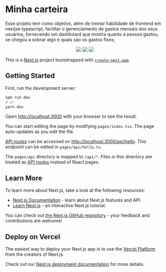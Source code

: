 # Minha carteira
Esse projeto tem como objetivo, além de treinar habilidade de frontend em nextjse typescript, facilitar o gerenciamento de gastos mensais dos seus usuários, fornecendo um dashboard que mostra quanto a pessoa gastou, se chegou a sobrar algo e quais são os gastos fixos;

<div align="center">
<img src="https://user-images.githubusercontent.com/83460816/181144840-5caa2c36-7299-4d9b-b80e-e7441d077230.png" />
<img src="https://user-images.githubusercontent.com/83460816/181144941-cbcaf7d6-b65f-487f-9773-460909f3959d.png" />
<img src="https://user-images.githubusercontent.com/83460816/181145087-24b7844c-95b0-410d-9735-663c0eed3dd4.png" />

</div>

This is a [Next.js](https://nextjs.org/) project bootstrapped with [`create-next-app`](https://github.com/vercel/next.js/tree/canary/packages/create-next-app).

## Getting Started

First, run the development server:

```bash
npm run dev
# or
yarn dev
```

Open [http://localhost:3000](http://localhost:3000) with your browser to see the result.

You can start editing the page by modifying `pages/index.tsx`. The page auto-updates as you edit the file.

[API routes](https://nextjs.org/docs/api-routes/introduction) can be accessed on [http://localhost:3000/api/hello](http://localhost:3000/api/hello). This endpoint can be edited in `pages/api/hello.ts`.

The `pages/api` directory is mapped to `/api/*`. Files in this directory are treated as [API routes](https://nextjs.org/docs/api-routes/introduction) instead of React pages.

## Learn More

To learn more about Next.js, take a look at the following resources:

- [Next.js Documentation](https://nextjs.org/docs) - learn about Next.js features and API.
- [Learn Next.js](https://nextjs.org/learn) - an interactive Next.js tutorial.

You can check out [the Next.js GitHub repository](https://github.com/vercel/next.js/) - your feedback and contributions are welcome!

## Deploy on Vercel

The easiest way to deploy your Next.js app is to use the [Vercel Platform](https://vercel.com/new?utm_medium=default-template&filter=next.js&utm_source=create-next-app&utm_campaign=create-next-app-readme) from the creators of Next.js.

Check out our [Next.js deployment documentation](https://nextjs.org/docs/deployment) for more details.
